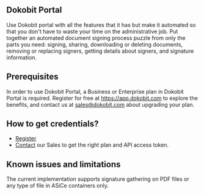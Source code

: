 ## Dokobit Portal
Use Dokobit portal with all the features that it has but make it automated so that you don't have to waste your time on the administrative job. Put together an automated document signing process puzzle from only the parts you need: signing, sharing, downloading or deleting documents, removing or replacing signers, getting details about signers, and signature information. 


## Prerequisites

In order to use Dokobit Portal, a Business or Enterprise plan in Dokobit Portal is required. Register for free at https://app.dokobit.com to explore the benefits, and contact us at sales@dokobit.com about upgrading your plan.

## How to get credentials?

- [Register](https://app.dokobit.com/register) 
- [Contact](sales@dokobit.com) our Sales to get the right plan and API access token.



## Known issues and limitations

The current implementation supports signature gathering on PDF files or any type of file in ASiCe containers only.
